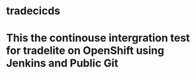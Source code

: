 # tradecicds
# This the continouse intergration test for tradelite on OpenShift using Jenkins and Public Git
